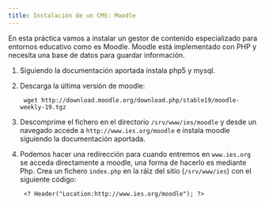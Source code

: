 ```yaml
---
title: Instalación de un CMS: Moodle
---
```


En esta práctica vamos a instalar un gestor de contenido especializado para entornos educativo como es Moodle. Moodle está implementado con PHP y necesita una base de datos para guardar información.  

1. Siguiendo la documentación aportada instala php5 y mysql.  
2. Descarga la última versión de moodle:  

        wget http://download.moodle.org/download.php/stable19/moodle-weekly-19.tgz

3. Descomprime el fichero en el directorio `/srv/www/ies/moodle` y desde un navegado accede a `http://www.ies.org/moodle` e instala moodle siguiendo la documentación aportada.  
4. Podemos hacer una redirección para cuando entremos en `www.ies.org` se acceda directamente a moodle, una forma de hacerlo es mediante Php. Crea un fichero `index.php` en la ráiz del sitio (`/srv/www/ies`) con el siguiente código:  

        <? Header("Location:http://www.ies.org/moodle"); ?>